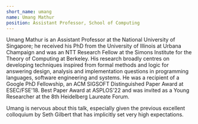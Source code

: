 ```yaml
---
short_name: umang 
name: Umang Mathur
position: Assistant Professor, School of Computing
---
```

Umang Mathur is an Assistant Professor at the National University of Singapore; he received his PhD from the University of Illinois at Urbana Champaign and was an NTT Research Fellow at the Simons Institute for the Theory of Computing at Berkeley. His research broadly centres on developing techniques inspired from formal methods and logic for answering design, analysis and implementation questions in programming languages, software engineering and systems. He was a recipient of a Google PhD Fellowship, an ACM SIGSOFT Distinguished Paper Award at ESEC/FSE'18. Best Paper Award at ASPLOS'22 and was invited as a Young Researcher at the 8th Heidelberg Laureate Forum.

Umang is nervous about this talk, especially given the previous excellent colloquium by Seth Gilbert that has implicitly set very high expectations.
